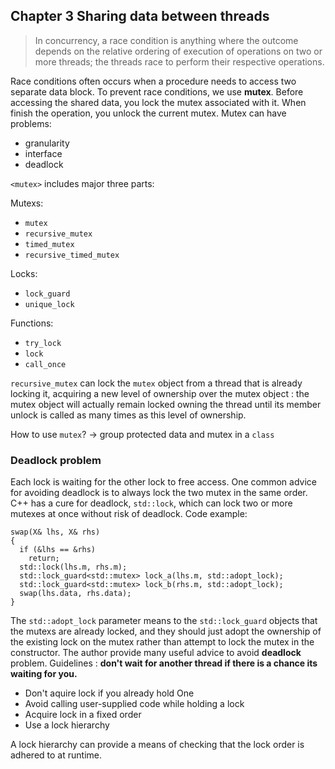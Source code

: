 ## Chapter 3 Sharing data between threads
> In concurrency, a race condition is anything where the outcome depends on the relative ordering of execution of operations on two or more threads; the threads race to perform their respective operations.

Race conditions often occurs when a procedure needs to access two separate data block. To prevent race conditions, we use **mutex**. Before accessing the shared data, you lock the mutex associated with it. When finish the operation, you unlock the current mutex.
Mutex can have problems:
- granularity
- interface
- deadlock

`<mutex>` includes major three parts:

Mutexs:
- `mutex`
- `recursive_mutex`
- `timed_mutex`
- `recursive_timed_mutex`

Locks:
- `lock_guard`
- `unique_lock`

Functions:
- `try_lock`
- `lock`
- `call_once`

`recursive_mutex` can lock the `mutex` object from a thread that is already locking it, acquiring a new level of ownership over the mutex object : the mutex object will actually remain locked owning the thread until its member unlock is called as many times as this level of ownership.

How to use `mutex`? -> group protected data and mutex in a `class`

### Deadlock problem
Each lock is waiting for the other lock to free access. One common advice for avoiding deadlock is to always lock the two mutex in the same order. C++ has a cure for deadlock, `std::lock`, which can lock two or more mutexes at once without risk of deadlock. Code example:

    swap(X& lhs, X& rhs)
    {
      if (&lhs == &rhs)
        return;
      std::lock(lhs.m, rhs.m);
      std::lock_guard<std::mutex> lock_a(lhs.m, std::adopt_lock);
      std::lock_guard<std::mutex> lock_b(rhs.m, std::adopt_lock);
      swap(lhs.data, rhs.data);
    }
The `std::adopt_lock` parameter means to the `std::lock_guard` objects that the mutexs are already locked, and they should just adopt the ownership of the existing lock on the mutex rather than attempt to lock the mutex in the constructor.
The author provide many useful advice to avoid **deadlock** problem. Guidelines : **don't wait for another thread if there is a chance its waiting for you.**

- Don't aquire lock if you already hold One
- Avoid calling user-supplied code while holding a lock
- Acquire lock in a fixed order
- Use a lock hierarchy

A lock hierarchy can provide a means of checking that the lock order is adhered to at runtime. 

